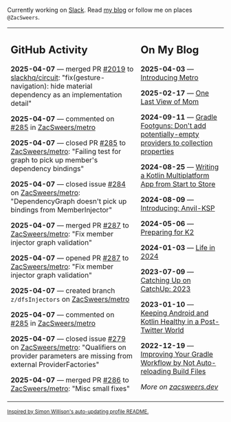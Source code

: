 Currently working on [Slack](https://slack.com/). Read [my blog](https://zacsweers.dev/) or follow me on places `@ZacSweers`.

<table><tr><td valign="top" width="60%">

## GitHub Activity
<!-- githubActivity starts -->
**2025-04-07** — merged PR [#2019](https://github.com/slackhq/circuit/pull/2019) to [slackhq/circuit](https://github.com/slackhq/circuit): "fix(gesture-navigation): hide material dependency as an implementation detail"

**2025-04-07** — commented on [#285](https://github.com/ZacSweers/metro/pull/285#issuecomment-2784126277) in [ZacSweers/metro](https://github.com/ZacSweers/metro)

**2025-04-07** — closed PR [#285](https://github.com/ZacSweers/metro/pull/285) to [ZacSweers/metro](https://github.com/ZacSweers/metro): "Failing test for graph to pick up member's dependency bindings"

**2025-04-07** — closed issue [#284](https://github.com/ZacSweers/metro/issues/284) on [ZacSweers/metro](https://github.com/ZacSweers/metro): "DependencyGraph doesn't pick up bindings from MemberInjector"

**2025-04-07** — merged PR [#287](https://github.com/ZacSweers/metro/pull/287) to [ZacSweers/metro](https://github.com/ZacSweers/metro): "Fix member injector graph validation"

**2025-04-07** — opened PR [#287](https://github.com/ZacSweers/metro/pull/287) to [ZacSweers/metro](https://github.com/ZacSweers/metro): "Fix member injector graph validation"

**2025-04-07** — created branch `z/dfsInjectors` on [ZacSweers/metro](https://github.com/ZacSweers/metro)

**2025-04-07** — commented on [#285](https://github.com/ZacSweers/metro/pull/285#issuecomment-2784097511) in [ZacSweers/metro](https://github.com/ZacSweers/metro)

**2025-04-07** — closed issue [#279](https://github.com/ZacSweers/metro/issues/279) on [ZacSweers/metro](https://github.com/ZacSweers/metro): "Qualifiers on provider parameters are missing from external ProviderFactories"

**2025-04-07** — merged PR [#286](https://github.com/ZacSweers/metro/pull/286) to [ZacSweers/metro](https://github.com/ZacSweers/metro): "Misc small fixes"
<!-- githubActivity ends -->
</td><td valign="top" width="40%">

## On My Blog
<!-- blog starts -->
**2025-04-03** — [Introducing Metro](https://www.zacsweers.dev/introducing-metro/)

**2025-02-17** — [One Last View of Mom](https://www.zacsweers.dev/one-last-view-of-mom/)

**2024-09-11** — [Gradle Footguns: Don't add potentially-empty providers to collection properties](https://www.zacsweers.dev/gradle-footgun-adding-empty-providers-to-collection-properties/)

**2024-08-25** — [Writing a Kotlin Multiplatform App from Start to Store](https://www.zacsweers.dev/writing-a-kotlin-multiplatform-app-from-start-to-store/)

**2024-08-09** — [Introducing: Anvil-KSP](https://www.zacsweers.dev/introducing-anvil-ksp/)

**2024-05-06** — [Preparing for K2](https://www.zacsweers.dev/preparing-for-k2/)

**2024-01-03** — [Life in 2024](https://www.zacsweers.dev/life-in-2024/)

**2023-07-09** — [Catching Up on CatchUp: 2023](https://www.zacsweers.dev/catching-up-on-catchup-2023/)

**2023-01-10** — [Keeping Android and Kotlin Healthy in a Post-Twitter World](https://www.zacsweers.dev/keeping-android-healthy/)

**2022-12-19** — [Improving Your Gradle Workflow by Not Auto-reloading Build Files](https://www.zacsweers.dev/improving-your-workflow-by-not-auto-reloading-build-files/)
<!-- blog ends -->
_More on [zacsweers.dev](https://zacsweers.dev/)_
</td></tr></table>

<sub><a href="https://simonwillison.net/2020/Jul/10/self-updating-profile-readme/">Inspired by Simon Willison's auto-updating profile README.</a></sub>